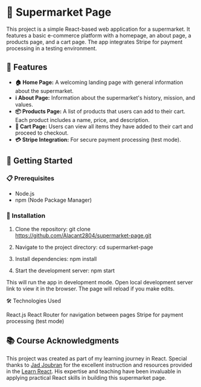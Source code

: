 # 🛒 Supermarket Page

This project is a simple React-based web application for a supermarket. It features a basic e-commerce platform with a homepage, an about page, a products page, and a cart page. The app integrates Stripe for payment processing in a testing environment.

## 🌟 Features

- **🏠 Home Page:** A welcoming landing page with general information about the supermarket.
- **ℹ️ About Page:** Information about the supermarket's history, mission, and values.
- **📦 Products Page:** A list of products that users can add to their cart. Each product includes a name, price, and description.
- **🛒 Cart Page:** Users can view all items they have added to their cart and proceed to checkout.
- **💳 Stripe Integration:** For secure payment processing (test mode).

## 🚀 Getting Started

### 📋 Prerequisites

- Node.js
- npm (Node Package Manager)

### 🔧 Installation

1. Clone the repository:
   git clone https://github.com/Alacant2804/supermarket-page.git
   
2. Navigate to the project directory:
cd supermarket-page

3. Install dependencies:
npm install

4. Start the development server:
npm start

This will run the app in development mode. Open local development server link to view it in the browser. The page will reload if you make edits.

🛠 Technologies Used

React.js
React Router for navigation between pages
Stripe for payment processing (test mode)

## 📚 Course Acknowledgments

This project was created as part of my learning journey in React. Special thanks to [Jad Joubran](https://jadjoubran.io/) for the excellent instruction and resources provided in the [Learn React](https://react-tutorial.app/app.html?id=327). His expertise and teaching have been invaluable in applying practical React skills in building this supermarket page.
